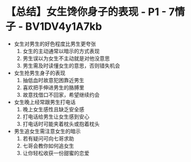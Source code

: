 # 【总结】女生馋你身子的表现 - P1 - 7情子 - BV1DV4y1A7kb

-   女生对男生的好色程度比男生更夸张
    1.  女生的主动通常以暗示的方式表现
    2.  男生误以为女生不主动就是对他没意思
    3.  男生需及时读懂女生的意思，否则错失机会
-   女生抢男生身子的表现
    1.  抽低血时故意犯困靠近男生
    2.  喜欢把手伸进男生的胳膊里
    3.  故意找借口不回家，希望继续约会
-   女生晚上经常跟男生打电话
    1.  晚上女生感性且缺乏安全感
    2.  打电话给男生让女生感到安心
    3.  打电话时可能夹着枕头或抱着枕头
-   男生追女生需注意女生的暗示
    1.  若有疑问可向七哥求助
    2.  七哥会教你如何追女生
    3.  让你轻松收获一份甜蜜的恋爱